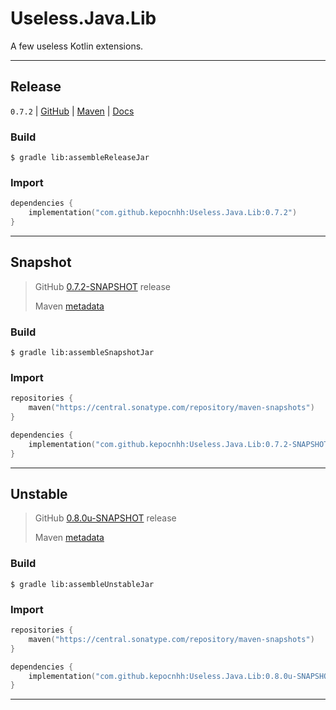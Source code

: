 # Useless.Java.Lib
A few useless Kotlin extensions.

---

## Release

`0.7.2`
| [GitHub](https://github.com/StanleyProjects/Useless.Java.Lib/releases/tag/0.7.2)
| [Maven](https://central.sonatype.com/artifact/com.github.kepocnhh/Useless.Java.Lib/0.7.2)
| [Docs](https://StanleyProjects.github.io/Useless.Java.Lib/docs/0.7.2)

### Build
```
$ gradle lib:assembleReleaseJar
```

### Import
```kotlin
dependencies {
    implementation("com.github.kepocnhh:Useless.Java.Lib:0.7.2")
}
```

---

## Snapshot

> GitHub [0.7.2-SNAPSHOT](https://github.com/StanleyProjects/Useless.Java.Lib/releases/tag/0.7.2-SNAPSHOT) release
>
> Maven [metadata](https://central.sonatype.com/repository/maven-snapshots/com/github/kepocnhh/Useless.Java.Lib/maven-metadata.xml)

### Build
```
$ gradle lib:assembleSnapshotJar
```

### Import
```kotlin
repositories {
    maven("https://central.sonatype.com/repository/maven-snapshots")
}

dependencies {
    implementation("com.github.kepocnhh:Useless.Java.Lib:0.7.2-SNAPSHOT")
}
```

---

## Unstable

> GitHub [0.8.0u-SNAPSHOT](https://github.com/StanleyProjects/Useless.Java.Lib/releases/tag/0.8.0u-SNAPSHOT) release
>
> Maven [metadata](https://central.sonatype.com/repository/maven-snapshots/com/github/kepocnhh/Useless.Java.Lib/maven-metadata.xml)

### Build
```
$ gradle lib:assembleUnstableJar
```

### Import
```kotlin
repositories {
    maven("https://central.sonatype.com/repository/maven-snapshots")
}

dependencies {
    implementation("com.github.kepocnhh:Useless.Java.Lib:0.8.0u-SNAPSHOT")
}
```

---
